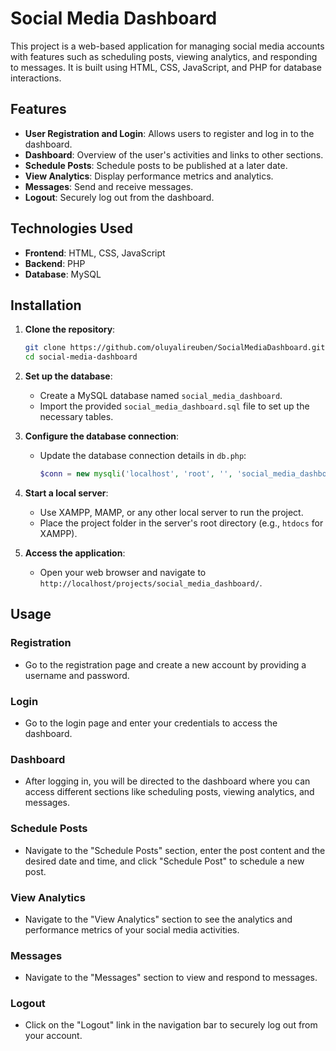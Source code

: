 # Social Media Dashboard

This project is a web-based application for managing social media accounts with features such as scheduling posts, viewing analytics, and responding to messages. It is built using HTML, CSS, JavaScript, and PHP for database interactions.

## Features

- **User Registration and Login**: Allows users to register and log in to the dashboard.
- **Dashboard**: Overview of the user's activities and links to other sections.
- **Schedule Posts**: Schedule posts to be published at a later date.
- **View Analytics**: Display performance metrics and analytics.
- **Messages**: Send and receive messages.
- **Logout**: Securely log out from the dashboard.

## Technologies Used

- **Frontend**: HTML, CSS, JavaScript
- **Backend**: PHP
- **Database**: MySQL

## Installation

1. **Clone the repository**:
    ```bash
    git clone https://github.com/oluyalireuben/SocialMediaDashboard.git
    cd social-media-dashboard
    ```

2. **Set up the database**:
    - Create a MySQL database named `social_media_dashboard`.
    - Import the provided `social_media_dashboard.sql` file to set up the necessary tables.

3. **Configure the database connection**:
    - Update the database connection details in `db.php`:
      ```php
      $conn = new mysqli('localhost', 'root', '', 'social_media_dashboard');
      ```

4. **Start a local server**:
    - Use XAMPP, MAMP, or any other local server to run the project.
    - Place the project folder in the server's root directory (e.g., `htdocs` for XAMPP).

5. **Access the application**:
    - Open your web browser and navigate to `http://localhost/projects/social_media_dashboard/`.

## Usage

### Registration

- Go to the registration page and create a new account by providing a username and password.

### Login

- Go to the login page and enter your credentials to access the dashboard.

### Dashboard

- After logging in, you will be directed to the dashboard where you can access different sections like scheduling posts, viewing analytics, and messages.

### Schedule Posts

- Navigate to the "Schedule Posts" section, enter the post content and the desired date and time, and click "Schedule Post" to schedule a new post.

### View Analytics

- Navigate to the "View Analytics" section to see the analytics and performance metrics of your social media activities.

### Messages

- Navigate to the "Messages" section to view and respond to messages.

### Logout

- Click on the "Logout" link in the navigation bar to securely log out from your account.



